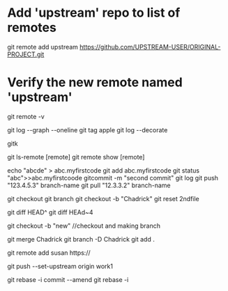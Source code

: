 









# Add 'upstream' repo to list of remotes
git remote add upstream https://github.com/UPSTREAM-USER/ORIGINAL-PROJECT.git

# Verify the new remote named 'upstream'
git remote -v


git log --graph --oneline
git tag apple
git log --decorate

gitk

git ls-remote [remote]
git remote show [remote]

echo "abcde" > abc.myfirstcode
git add abc.myfirstcode
git status
"abc">>abc.myfirstcoode
gitcommit -m "second commit"
git log
git push "123.4.5.3" branch-name
git pull "12.3.3.2" branch-name

git checkout
git branch
git checkout -b "Chadrick"
git reset 2ndfile

git diff HEAD^
git diff HEAd~4


git checkout -b "new" //checkout and making branch

git merge Chadrick
git branch -D Chadrick
git add .

git remote add susan https://

git push --set-upstream origin work1

git rebase -i
commit --amend
git rebase -i


